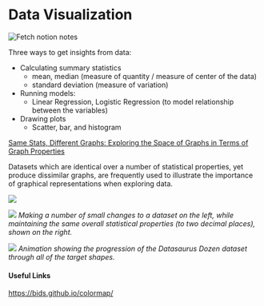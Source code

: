 # Data Visualization

![Fetch notion notes](https://github.com/iajaykarthick/data_visualization/actions/workflows/fetch_notion_notes.yml/badge.svg)

Three ways to get insights from data:
* Calculating summary statistics
  * mean, median (measure of quantity / measure of center of the data)
  * standard deviation (measure of variation)
* Running models:
  * Linear Regression,  Logistic Regression (to model relationship between the variables)
* Drawing plots
  * Scatter, bar, and histogram 


[Same Stats, Different Graphs: Exploring the
Space of Graphs in Terms of Graph Properties](https://arxiv.org/pdf/1911.01527.pdf)

Datasets which are identical over a number of statistical properties, yet produce dissimilar graphs, are frequently used to illustrate the importance of graphical representations when exploring data.


<img src="https://damassets.autodesk.net/content/dam/autodesk/research/publications-assets/images/AllDinosGrey_1.png">

<p>
    <img src="https://damassets.autodesk.net/content/dam/autodesk/research/publications-assets/gifs/same-stats-different-graphs/SmallChange.gif">
    <em>Making a number of small changes to a dataset on the left, while maintaining the same overall statistical properties (to two decimal places), shown on the right.</em>
</p>

<p>
    <img src="https://damassets.autodesk.net/content/dam/autodesk/research/publications-assets/gifs/same-stats-different-graphs/DinoSequentialSmaller.gif">
    <em>Animation showing the progression of the Datasaurus Dozen dataset through all of the target shapes.</em>

</p>

#### Useful Links

https://bids.github.io/colormap/